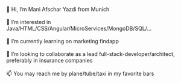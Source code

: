👋 Hi, I’m Mani Afschar Yazdi from Munich<br /><br />
👀 I’m interested in Java/HTML/CSS/Angular/MicroServices/MongoDB/SQL/...<br /><br />
🌱 I’m currently learning on marketing findapp<br /><br />
💞️ I’m looking to collaborate as a lead full-stack-developer/architect, preferably in insurance companies<br /><br />
📫 You may reach me by plane/tube/taxi in my favorite bars

<!---
maniafschar/maniafschar is a ✨ special ✨ repository because its `README.md` (this file) appears on your GitHub profile.
You can click the Preview link to take a look at your changes.
--->
